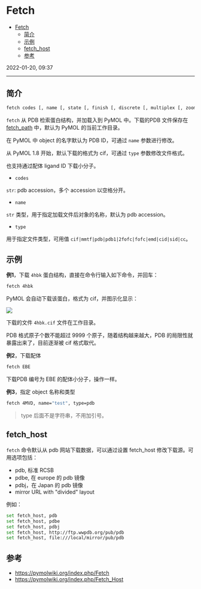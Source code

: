 # Fetch

- [Fetch](#fetch)
  - [简介](#简介)
  - [示例](#示例)
  - [fetch_host](#fetch_host)
  - [参考](#参考)

2022-01-20, 09:37
***

## 简介

```sh
fetch codes [, name [, state [, finish [, discrete [, multiplex [, zoom [, type [, async ]]]]]]]]
```

`fetch` 从 PDB 检索蛋白结构，并加载入到 PyMOL 中。下载的PDB 文件保存在 [fetch_path](../settings/fetch_path.md) 中，默认为 PyMOL 的当前工作目录。



在 PyMOL 中 object 的名字默认为 PDB ID，可通过 `name` 参数进行修改。

从 PyMOL 1.8 开始，默认下载的格式为 cif，可通过 `type` 参数修改文件格式。

也支持通过配体 ligand ID 下载小分子。

- `codes`

`str`: pdb accession，多个 accession 以空格分开。

- `name`

`str` 类型，用于指定加载文件后对象的名称，默认为 pdb accession。

- `type`

用于指定文件类型，可用值 `cif|mmtf|pdb|pdb1|2fofc|fofc|emd|cid|sid|cc`。

## 示例

**例1**，下载 `4hbk` 蛋白结构，直接在命令行输入如下命令，并回车：
 
```sh
fetch 4hbk
```

PyMOL 会自动下载该蛋白，格式为 cif，并图示化显示：

![](images/2022-01-17-15-08-59.png)

下载的文件 `4hbk.cif` 文件在工作目录。

PDB 格式原子个数不能超过 9999 个原子，随着结构越来越大，PDB 的局限性就暴露出来了，目前逐渐被 cif 格式取代。

**例2**，下载配体

```sh
fetch EBE
```

下载PDB 编号为 EBE 的配体小分子，操作一样。

**例3**，指定 object 名称和类型

```sh
fetch 4MVD, name="test", type=pdb
```

> type 后面不是字符串，不用加引号。

## fetch_host

`fetch` 命令默认从 pdb 网站下载数据，可以通过设置 fetch_host 修改下载源。可用选项包括：

- pdb, 标准 RCSB
- pdbe, 在 europe 的 pdb 镜像
- pdbj，在 Japan 的 pdb 镜像
- mirror URL with "divided" layout

例如：

```sh
set fetch_host, pdb
set fetch_host, pdbe
set fetch_host, pdbj
set fetch_host, http://ftp.wwpdb.org/pub/pdb
set fetch_host, file:///local/mirror/pub/pdb
```

## 参考

- https://pymolwiki.org/index.php/Fetch
- https://pymolwiki.org/index.php/Fetch_Host
